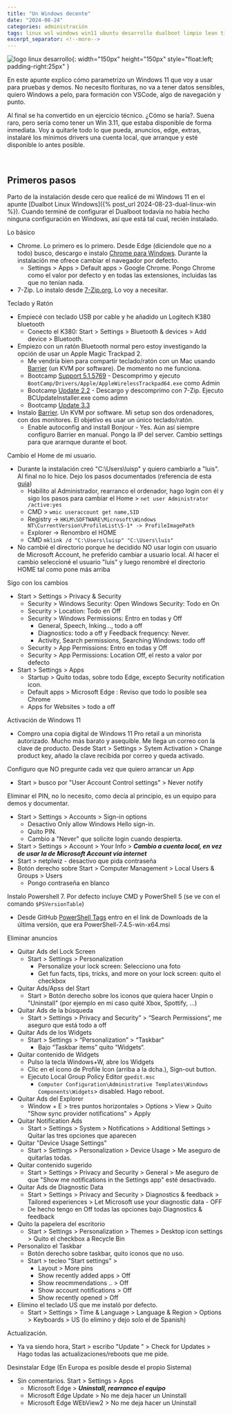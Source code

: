 ```yaml
---
title: "Un Windows decente"
date: "2024-08-24"
categories: administración
tags: linux wsl windows win11 ubuntu desarrollo dualboot limpio lean tiny mini
excerpt_separator: <!--more-->
---
```



![logo linux desarrollo](/assets/img/posts/logo-windows.svg){: width="150px" height="150px" style="float:left; padding-right:25px" }

En este apunte explico cómo parametrizo un Windows 11 que voy a usar para pruebas y demos. No necesito florituras, no va a tener datos sensibles, quiero Windows a pelo, para formación con VSCode, algo de navegación y punto.

Al final se ha convertido en un ejercicio técnico. ¿Cómo se haría?. Suena raro, pero sería como tener un Win 3.11, que estaba disponible de forma inmediata. Voy a quitarle todo lo que pueda, anuncios, edge, extras, instalaré los mínimos drivers una cuenta local, que arranque y esté disponible lo antes posible.

<br clear="left"/>
<!--more-->

## Primeros pasos

Parto de la instalación desde cero que realicé de mi Windows 11 en el apunte [Dualbot Linux Windows]({% post_url 2024-08-23-dual-linux-win %}). Cuando terminé de configurar el Dualboot todavía no había hecho ninguna configuración en Windows, así que está tal cual, recién instalado.

Lo básico

* Chrome. Lo primero es lo primero. Desde Edge (diciendole que no a todo) busco, descargo e instalo [Chrome para Windows](https://www.google.com/intl/es_es/chrome). Durante la instalación me ofrece cambiar el navegador por defecto.
  * Settings > Apps > Default apps > Google Chrome. Pongo Chrome como el valor por defecto y en todas las extensiones, incluidas las que no tenían nada.
* 7-Zip. Lo instalo desde [7-Zip.org](https://7-zip.org), Lo voy a necesitar.

Teclado y Ratón

* Empiecé con teclado USB por cable y he añadido un Logitech K380 bluetooth
  * Conecto el K380: Start > Settings > Bluetooth & devices > Add device > Bluetooth.
* Empiezo con un ratón Bluetooth normal pero estoy investigando la opción de usar un Apple Magic Trackpad 2.
  * Me vendría bien para compartir teclado/ratón con un Mac usando [Barrier](https://github.com/debauchee/barrier) (un KVM por software). De momento no me funciona.
  * Bootcamp [Support 5.1.5769](https://support.apple.com/en-gb/106378) - Descomprimo y ejecuto `BootCamp/Drivers/Apple/AppleWirelessTrackpad64.exe` como Admin
  * Bootcamp [Update 2.2](desconocido) - Descargo y descomprimo con 7-Zip. Ejecuto BCUpdateInstaller.exe como adimn
  * Bootcamp [Update 3.3](https://support.apple.com/en-gb/106463)
* Instalo [Barrier](https://github.com/debauchee/barrier). Un KVM por software. Mi setup son dos ordenadores, con dos monitores. El objetivo es usar un único teclado/ratón.
  * Enable autoconfig and install Bonjour - Yes. Aún así siempre configuro Barrier en manual. Pongo la IP del server. Cambio settings para que ararnque durante el boot.

Cambio el Home de mi usuario.

* Durante la instalación creó "C:\Users\luisp" y quiero cambiarlo a "luis". Al final no lo hice. Dejo los pasos documentados (referencia de esta [guia](https://www.elevenforum.com/t/change-name-of-user-profile-folder-in-windows-11.2133/))
  * Habilito al Administrador, rearranco el ordenador, hago login con él y sigo los pasos para cambiar el Home > `net user Administrator /active:yes`
  * CMD > `wmic useraccount get name,SID`
  * Registry -> `HKLM\SOFTWARE\Microsoft\Windows NT\CurrentVersion\ProfileList\S-1* -> ProfileImagePath`
  * Explorer -> Renombro el HOME
  * CMD `mklink /d "C:\Users\luisp" "C:\Users\luis"`
* No cambié el directorio porque he decidido NO usar login con usuario de Microsoft Account, he preferido cambiar a usuario local. Al hacer el cambio seleccioné el usuario "luis" y luego renombré el directorio HOME tal como pone más arriba

Sigo con los cambios

* Start > Settings > Privacy & Security
  * Security > Windows Security: Open Windows Security: Todo en On
  * Security > Location: Todo en Off
  * Security > Windows Permissions: Entro en todas y Off
    * General, Speech, Inking..., todo a off
    * Diagnostics: todo a off y Feedback frequency: Never.
    * Activity, Search permissions, Searching Windows: todo off
  * Security > App Permissions: Entro en todas y Off
  * Security > App Permissions: Location Off, el resto a valor por defecto
* Start > Settings > Apps
  * Startup > Quito todas, sobre todo Edge, excepto Security notification icon.
  * Default apps > Microsoft Edge : Reviso que todo lo posible sea Chrome
  * Apps for Websites > todo a off

Activación de Windows 11

* Compro una copia digital de Windows 11 Pro retail a un minorista autorizado. Mucho más barato y asequible. Me llega un correo con la clave de producto. Desde Start > Settings > Sytem Activation > Change product key, añado la clave recibida por correo y queda activado.

Configuro que NO pregunte cada vez que quiero arrancar un App

* Start > busco por "User Account Control settings" > Never notify

Eliminar el PIN, no lo necesito, como decía al principio, es un equipo para demos y documentar.

* Start > Settings > Accounts > Sign-in options
  * Desactivo Only allow Windows Hello sign-in.
  * Quito PIN.
  * Cambio a "Never" que solicite login cuando despierta.
* Start > Settings > Account > Your Info > ***Cambio a cuenta local, en vez de usar la de Microsoft Account vía internet***
* Start > netplwiz - desactivo que pida contraseña
* Botón derecho sobre Start > Computer Management > Local Users & Groups > Users
  * Pongo contraseña en blanco

Instalo Powershell 7. Por defecto incluye CMD y PowerShell 5 (se ve con el comando `$PSVersionTable`)

* Desde GitHub [PowerShell Tags](https://github.com/PowerShell/PowerShell/tags) entro en el link de Downloads de la última versión, que era PowerShell-7.4.5-win-x64.msi

Eliminar anuncios

* Quitar Ads del Lock Screen
  * Start > Settings > Personalization
    * Personalize your lock screen: Selecciono una foto
    * Get fun facts, tips, tricks, and more on your lock screen: quito el checkbox
* Quitar Ads/Apss del Start
  * Start > Botón derecho sobre los iconos que quiera hacer Unpin o "Uninstall" (por ejemplo en mi caso quité Xbox, Spottify, ...)
* Quitar Ads de la búsqueda
  * Start > Settings > Privacy and Security” > “Search Permissions“, me aseguro que está todo a off
* Quitar Ads de los Widgets
  * Start > Settings > “Personalization” > “Taskbar”
    * Bajo “Taskbar items” quito “Widgets“.
* Quitar contenido de Widgets
  * Pulso la tecla Windows+W, abre los Widgets
  * Clic en el icono de Profile Icon (arriba a la dcha.), Sign-out button.
  * Ejecuto Local Group Policy Editor `gpedit.msc`
    * `Computer Configuration\Administrative Templates\Windows Components\Widgets​` > disabled. Hago reboot.
* Quitar Ads del Explorer
  * Window + E > tres puntos horizontales > Options > View > Quito "Show sync provider notifications" > Apply
* Quitar Notification Ads
  * Start > Settings > System > Notifications > Additional Settings > Quitar las tres opciones que aparecen
* Quitar "Device Usage Settings"
  * Start > Settings > Personalization > Device Usage > Me aseguro de quitarlas todas.
* Quitar contenido sugerido
  * Start > Settings > Privacy and Security > General > Me aseguro de que "Show me notifications in the Settings app" esté desactivado.
* Quitar Ads de Diagnostic Data
  * Start > Settings > Privacy and Security > Diagnostics & feedback > Tailored experiences > Let Microsoft use your diagnostic data - OFF
  * De hecho tengo en Off todas las opciones bajo Diagnostics & feedback
* Quito la papelera del escritorio
  * Start > Settings > Personalization > Themes > Desktop icon settings > Quito el checkbox a Recycle Bin
* Personalizo el Taskbar
  * Botón derecho sobre taskbar, quito iconos que no uso.
  * Start > tecleo "Start settings" >
    * Layout > More pins
    * Show recently added apps > Off
    * Show reocmmendations .. > Off
    * Show account notifications > Off
    * Show recently opened > Off
* Elimino el teclado US que me instaló por defecto.
  * Start > Settings > Time & Language > Language & Region > Options > Keyboards > US (lo elimino y dejo solo el de Spanish)

Actualización.

* Ya va siendo hora, Start > escribo "Update " > Check for Updates > Hago todas las actualizaciones/reboots que me pide.

Desinstalar Edge (En Europa es posible desde el propio Sistema)

* Sin comentarios. Start > Settings > Apps
  * Microsoft Edge > ***Uninstall, rearranco el equipo***
  * Microsoft Edge Update > No me deja hacer un Uninstall
  * Microsoft Edge WEbView2 > No me deja hacer un Uninstall
